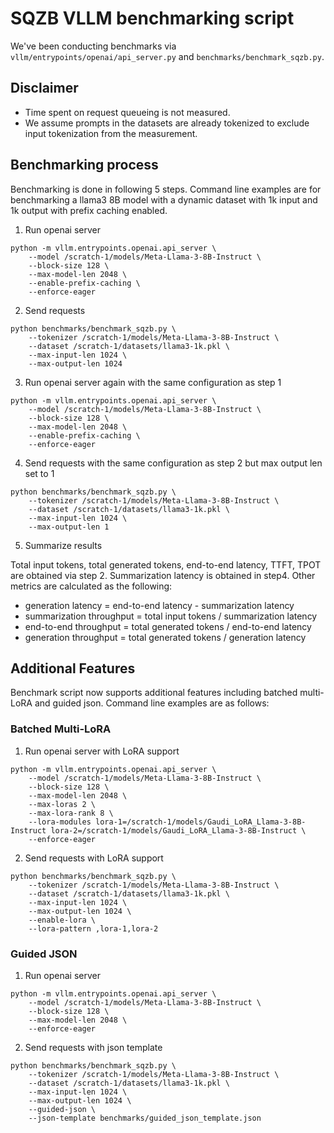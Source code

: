 # SQZB VLLM benchmarking script

We've been conducting benchmarks via `vllm/entrypoints/openai/api_server.py` and `benchmarks/benchmark_sqzb.py`.

## Disclaimer
* Time spent on request queueing is not measured.
* We assume prompts in the datasets are already tokenized to exclude input tokenization from the measurement. 

## Benchmarking process
Benchmarking is done in following 5 steps. Command line examples are for benchmarking a llama3 8B model with a dynamic dataset with 1k input and 1k output with prefix caching enabled.

1. Run openai server
```
python -m vllm.entrypoints.openai.api_server \
    --model /scratch-1/models/Meta-Llama-3-8B-Instruct \
    --block-size 128 \
    --max-model-len 2048 \
    --enable-prefix-caching \
    --enforce-eager
```

2. Send requests
```
python benchmarks/benchmark_sqzb.py \
    --tokenizer /scratch-1/models/Meta-Llama-3-8B-Instruct \
    --dataset /scratch-1/datasets/llama3-1k.pkl \
    --max-input-len 1024 \
    --max-output-len 1024
```

3. Run openai server again with the same configuration as step 1
```
python -m vllm.entrypoints.openai.api_server \
    --model /scratch-1/models/Meta-Llama-3-8B-Instruct \
    --block-size 128 \
    --max-model-len 2048 \
    --enable-prefix-caching \
    --enforce-eager
```

4. Send requests with the same configuration as step 2 but max output len set to 1
```
python benchmarks/benchmark_sqzb.py \
    --tokenizer /scratch-1/models/Meta-Llama-3-8B-Instruct \
    --dataset /scratch-1/datasets/llama3-1k.pkl \
    --max-input-len 1024 \
    --max-output-len 1
```

5. Summarize results

Total input tokens, total generated tokens, end-to-end latency, TTFT, TPOT are obtained via step 2. Summarization latency is obtained in step4. Other metrics are calculated as the following:
* generation latency = end-to-end latency - summarization latency
* summarization throughput = total input tokens / summarization latency
* end-to-end throughput = total generated tokens / end-to-end latency
* generation throughput = total generated tokens / generation latency


## Additional Features
Benchmark script now supports additional features including batched multi-LoRA and guided json. Command line examples are as follows:

### Batched Multi-LoRA
1. Run openai server with LoRA support
```
python -m vllm.entrypoints.openai.api_server \
    --model /scratch-1/models/Meta-Llama-3-8B-Instruct \
    --block-size 128 \
    --max-model-len 2048 \
    --max-loras 2 \
    --max-lora-rank 8 \
    --lora-modules lora-1=/scratch-1/models/Gaudi_LoRA_Llama-3-8B-Instruct lora-2=/scratch-1/models/Gaudi_LoRA_Llama-3-8B-Instruct \
    --enforce-eager
```

2. Send requests with LoRA support
```
python benchmarks/benchmark_sqzb.py \
    --tokenizer /scratch-1/models/Meta-Llama-3-8B-Instruct \
    --dataset /scratch-1/datasets/llama3-1k.pkl \
    --max-input-len 1024 \
    --max-output-len 1024 \
    --enable-lora \
    --lora-pattern ,lora-1,lora-2
```

### Guided JSON
1. Run openai server
```
python -m vllm.entrypoints.openai.api_server \
    --model /scratch-1/models/Meta-Llama-3-8B-Instruct \
    --block-size 128 \
    --max-model-len 2048 \
    --enforce-eager
```

2. Send requests with json template
```
python benchmarks/benchmark_sqzb.py \
    --tokenizer /scratch-1/models/Meta-Llama-3-8B-Instruct \
    --dataset /scratch-1/datasets/llama3-1k.pkl \
    --max-input-len 1024 \
    --max-output-len 1024 \
    --guided-json \
    --json-template benchmarks/guided_json_template.json
```
